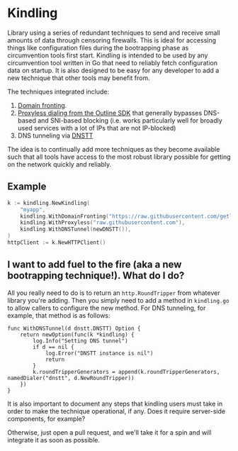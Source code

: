 # Kindling
Library using a series of redundant techniques to send and receive small amounts of data through censoring firewalls. This is ideal for accessing things like configuration files during the bootrapping phase as circumvention tools first start. Kindling is intended to be used by any circumvention tool written in Go that need to reliably fetch configuration data on startup. It is also designed to be easy for any developer to add a new technique that other tools may benefit from.

The techniques integrated include:

1) [Domain fronting](https://en.wikipedia.org/wiki/Domain_fronting).
2) [Proxyless dialing from the Outline SDK](https://github.com/Jigsaw-Code/outline-sdk/tree/main/x/smart) that generally bypasses DNS-based and SNI-based blocking (i.e. works particularly well for broadly used services with a lot of IPs that are not IP-blocked)
3) DNS tunneling via [DNSTT](https://www.bamsoftware.com/software/dnstt/)

The idea is to continually add more techniques as they become available such that all tools have access to the most robust library possible for getting on the network quickly and reliably.

## Example

```go
k := kindling.NewKindling(
	"myapp",
    kindling.WithDomainFronting("https://raw.githubusercontent.com/getlantern/fronted/refs/heads/main/fronted.yaml.gz"),
    kindling.WithProxyless("raw.githubusercontent.com"),
    kindling.WithDNSTunnel(newDNSTT()),
)
httpClient := k.NewHTTPClient()
```

## I want to add fuel to the fire (aka a new bootrapping technique!). What do I do?
All you really need to do is to return an `http.RoundTripper` from whatever library you're adding. Then you simply need to add a method in `kindling.go` to allow callers to configure the new method. For DNS tunneling, for example, that method is as follows:

```
func WithDNSTunnel(d dnstt.DNSTT) Option {
	return newOption(func(k *kindling) {
		log.Info("Setting DNS tunnel")
		if d == nil {
			log.Error("DNSTT instance is nil")
			return
		}
		k.roundTripperGenerators = append(k.roundTripperGenerators, namedDialer("dnstt", d.NewRoundTripper))
	})
}
```

It is also important to document any steps that kindling users must take in order to make the technique operational, if any. Does it require server-side components, for example?

Otherwise, just open a pull request, and we'll take it for a spin and will integrate it as soon as possible.
